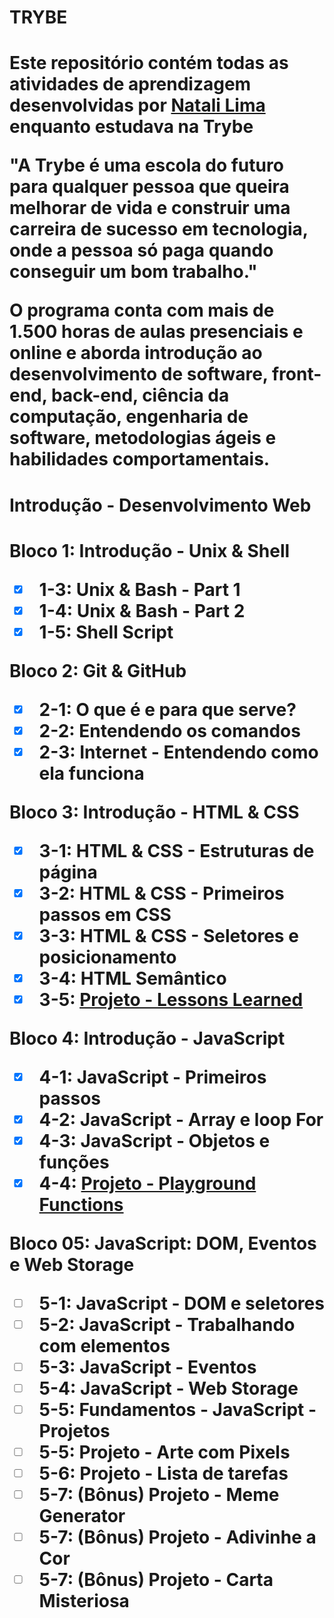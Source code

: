 <h1>TRYBE<h1>

Este repositório contém todas as atividades de aprendizagem desenvolvidas por [Natali Lima](https://www.linkedin.com/in/natali-lima/) enquanto estudava na Trybe

"A Trybe é uma escola do futuro para qualquer pessoa que queira melhorar de vida e construir uma carreira de sucesso em tecnologia, onde a pessoa só paga quando conseguir um bom trabalho."

O programa conta com mais de 1.500 horas de aulas presenciais e online e aborda introdução ao desenvolvimento de software, front-end, back-end, ciência da computação, engenharia de software, metodologias ágeis e habilidades comportamentais.

<h1>Introdução - Desenvolvimento Web<h1>
 
Bloco 1: Introdução - Unix & Shell

 - [X] 1-3: Unix & Bash - Part 1
 - [X] 1-4: Unix & Bash - Part 2
 - [X] 1-5: Shell Script

Bloco 2: Git & GitHub
 - [X] 2-1: O que é e para que serve?
 - [X] 2-2: Entendendo os comandos
 - [X] 2-3: Internet - Entendendo como ela funciona

Bloco 3: Introdução - HTML & CSS

 - [X] 3-1: HTML & CSS - Estruturas de página
 - [X] 3-2: HTML & CSS - Primeiros passos em CSS
 - [X] 3-3: HTML & CSS - Seletores e posicionamento
 - [X] 3-4: HTML Semântico
 - [X] 3-5: [Projeto - Lessons Learned](https://github.com/tryber/sd-011-project-lessons-learned/pull/160)

Bloco 4: Introdução - JavaScript

 - [X] 4-1: JavaScript - Primeiros passos
 - [X] 4-2: JavaScript - Array e loop For
 - [X] 4-3: JavaScript - Objetos e funções
 - [X] 4-4: [Projeto - Playground Functions](https://github.com/tryber/sd-011-project-playground-functions/pull/126)

Bloco 05: JavaScript: DOM, Eventos e Web Storage

 - [ ] 5-1: JavaScript - DOM e seletores
 - [ ] 5-2: JavaScript - Trabalhando com elementos
 - [ ] 5-3: JavaScript - Eventos
 - [ ] 5-4: JavaScript - Web Storage
 - [ ] 5-5: Fundamentos - JavaScript - Projetos
 - [ ] 5-5: Projeto - Arte com Pixels
 - [ ] 5-6: Projeto - Lista de tarefas
 - [ ] 5-7: (Bônus) Projeto - Meme Generator
 - [ ] 5-7: (Bônus) Projeto - Adivinhe a Cor
 - [ ] 5-7: (Bônus) Projeto - Carta Misteriosa
